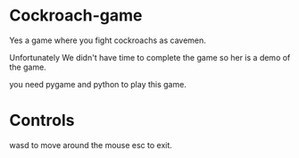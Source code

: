 # Cockroach-game
Yes a game where you fight cockroachs as cavemen.

Unfortunately We didn't have time to complete the game so her is a demo of the game.

you need pygame and python to play this game.

# Controls 
wasd to move around the mouse
esc to exit.

